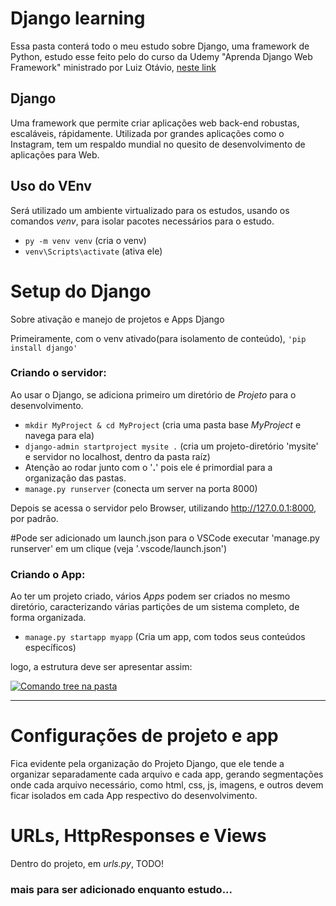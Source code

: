# Django learning
Essa pasta conterá todo o meu estudo sobre Django, uma framework de Python,
estudo esse feito pelo do curso da Udemy "Aprenda Django Web Framework" ministrado por Luiz Otávio, 
<a href=https://www.udemy.com/course/curso-de-django-web-framework-com-python-html-e-css/>neste link</a>

## Django
Uma framework que permite criar aplicações web back-end robustas, escaláveis, rápidamente. Utilizada por grandes aplicações
como o Instagram, tem um respaldo mundial no quesito de desenvolvimento de aplicações para Web.

## Uso do VEnv
Será utilizado um ambiente virtualizado para os estudos, usando os comandos <i>venv</i>, para isolar pacotes necessários para o estudo.

* <code>py -m venv venv</code> (cria o venv)
* <code>venv\Scripts\activate</code> (ativa ele)

# Setup do Django
Sobre ativação e manejo de projetos e Apps Django

Primeiramente, com o venv ativado(para isolamento de conteúdo), <code>'pip install django'</code>

### Criando o servidor:
Ao usar o Django, se adiciona primeiro um diretório de <i>Projeto</i> para o desenvolvimento.
* <code>mkdir MyProject & cd MyProject</code> (cria uma pasta base <i>MyProject</i> e navega para ela)
* <code>django-admin startproject mysite .</code> (cria um projeto-diretório 'mysite' e servidor no localhost, dentro da pasta raíz)
* Atenção ao rodar junto com o '<b>.</b>' pois ele é primordial para a organização das pastas.
* <code>manage.py runserver</code> (conecta um server na porta 8000) 
 
Depois se acessa o servidor pelo Browser, utilizando http://127.0.0.1:8000, por padrão.
 
#Pode ser adicionado um launch.json para o VSCode executar 'manage.py runserver' em um clique (veja '.vscode/launch.json')

### Criando o App:
Ao ter um projeto criado, vários <i>Apps</i> podem ser criados no mesmo diretório, caracterizando várias partições de um sistema completo, de forma organizada.
* <code>manage.py startapp myapp</code> (Cria um app, com todos seus conteúdos específicos)
 
logo, a estrutura deve ser apresentar assim: 
 
<a href="https://imgbb.com/"><img src="https://i.ibb.co/2k7tvN9/Image.png" alt="Comando tree na pasta" border="0" title="Usando Comando tree na pasta do MyProject"></a>
 
---

# Configurações de projeto e app
Fica evidente pela organização do Projeto Django, que ele tende a organizar separadamente cada arquivo e cada app, gerando segmentações onde cada arquivo necessário, como html, css, js, imagens, e outros devem ficar isolados em cada App respectivo do desenvolvimento.

# URLs, HttpResponses e Views 
Dentro do projeto, em <i>urls.py</i>, TODO!

### mais para ser adicionado enquanto estudo...